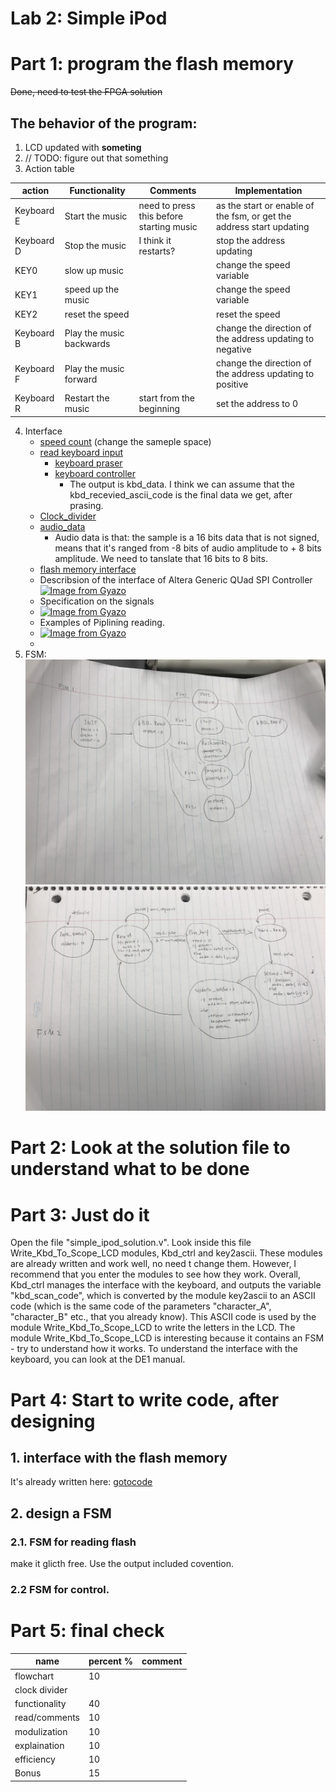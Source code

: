 Lab 2: Simple iPod
===
# Part 1: program the flash memory
~~Done, need to test the FPGA solution~~
## The behavior of the program:
1. LCD updated with **someting** 
2. // TODO: figure out that something
3. Action table
   
|action   |Functionality   | Comments | Implementation |
|---|---|---|---|
| Keyboard E  | Start the music  | need to press this before starting music | as the start or enable of the fsm, or get the address start updating|
| Keyboard D | Stop the music | I think it restarts? | stop the address updating|
| KEY0 |slow up  music | |change the speed variable|
| KEY1 |speed up the music|| change the speed variable|
| KEY2 |reset the speed | |reset the speed|
| Keyboard B | Play the music backwards|| change the direction of the address updating to negative|
| Keyboard F | Play the music forward|| change the direction of the address updating to positive|
| Keyboard R | Restart the music | start from the beginning | set the address to 0|

4. Interface
   - [speed count](./simple_ipod_solution.v#L555) (change the sameple space)
   - [read keyboard input](./simple_ipod_solution.v#L312)
     - [keyboard praser](./key2ascii.v)
     - [keyboard controller](./Kbd_ctrl.v#L22)
       - The output is kbd_data. I think we can assume that the kbd_recevied_ascii_code is the final data we get, after prasing. 
   - [Clock_divider](./simple_ipod_solution.v#L359)
   - [audio_data](./simple_ipod_solution.v#L257)
     - Audio data is that: the sample is a 16 bits data that is not signed, means that it's ranged from -8 bits of audio amplitude to + 8 bits amplitude. We need to tanslate that 16 bits to 8 bits. 
   - [flash memory interface]()
   - Describsion of the interface of Altera Generic QUad SPI Controller
  [![Image from Gyazo](https://i.gyazo.com/5765ff904bc5c8ecba6d1367d69f9390.png)](https://gyazo.com/5765ff904bc5c8ecba6d1367d69f9390)
   - Specification on the signals
   - [![Image from Gyazo](https://i.gyazo.com/7963adba22f50d6f8e9f80204f5e9ed1.png)](https://gyazo.com/7963adba22f50d6f8e9f80204f5e9ed1)
   - Examples of Piplining reading. 
   - [![Image from Gyazo](https://i.gyazo.com/6031d1efa08256ae7c91185590bd7fe9.png)](https://gyazo.com/6031d1efa08256ae7c91185590bd7fe9)
   - 
5. FSM: ![fsm1](../fsm1.JPG) ![fsm2](../fsm2.JPG)


# Part 2: Look at the solution file to understand what to be done

# Part 3: Just do it
Open the file "simple_ipod_solution.v". Look inside this
file Write_Kbd_To_Scope_LCD modules, Kbd_ctrl and key2ascii.
These modules are already written and work well, no need t
change them. However, I recommend that you enter the modules
to see how they work. Overall, Kbd_ctrl manages the
interface with the keyboard, and outputs the variable
"kbd_scan_code", which is converted by the module key2ascii
to an ASCII code (which is the same code of the parameters
"character_A", "character_B" etc., that you already know).
This ASCII code is used by the module Write_Kbd_To_Scope_LCD
to write the letters in the LCD. The module
Write_Kbd_To_Scope_LCD is interesting because it contains an
FSM - try to understand how it works. To understand the interface with the keyboard, you can look at the DE1 manual. 

# Part 4: Start to write code, after designing

## 1. interface with the flash memory
It's already written here: [gotocode](./simple_ipod_solution.v#227)
## 2. design a FSM

### 2.1. FSM for reading flash
make it glicth free. Use the output included covention. 
### 2.2 FSM for control. 

# Part 5: final check
|name | percent % | comment|
|---|---|---|
|flowchart | 10 | |
|clock divider | | |
|functionality |40 | |
|read/comments |10 | |
|modulization |10 | |
|explaination |10 | |
|efficiency |10 | |
|Bonus |15 | |